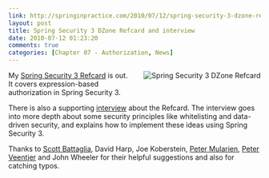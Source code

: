 ```yaml
---
link: http://springinpractice.com/2010/07/12/spring-security-3-dzone-refcard-and-interview/
layout: post
title: Spring Security 3 DZone Refcard and interview
date: 2010-07-12 01:23:20
comments: true
categories: [Chapter 07 - Authorization, News]
---
```

<img src="http://springinpractice.s3.amazonaws.com/springsecurity/refcard106/ss3_refcard.png" alt="Spring Security 3 DZone Refcard" style="float:right;margin:0 0 20px 20px;" />

My <a href="http://refcardz.dzone.com/refcardz/expression-based-authorization?oid=hom25493">Spring Security 3 Refcard</a> is out. It covers expression-based authorization in Spring Security 3.

There is also a supporting <a href="http://java.dzone.com/articles/willie-wheeler-spring-security3-interview">interview</a> about the Refcard. The interview goes into more depth about some security principles like whitelisting and data-driven security, and explains how to implement these ideas using Spring Security 3.

Thanks to <a href="http://www.scottbattaglia.com/">Scott Battaglia</a>, David Harp, Joe Koberstein, <a href="http://www.mularien.com/blog/">Peter Mularien</a>, <a href="http://pveentjer.wordpress.com/">Peter Veentjer</a> and John Wheeler for their helpful suggestions and also for catching typos. 